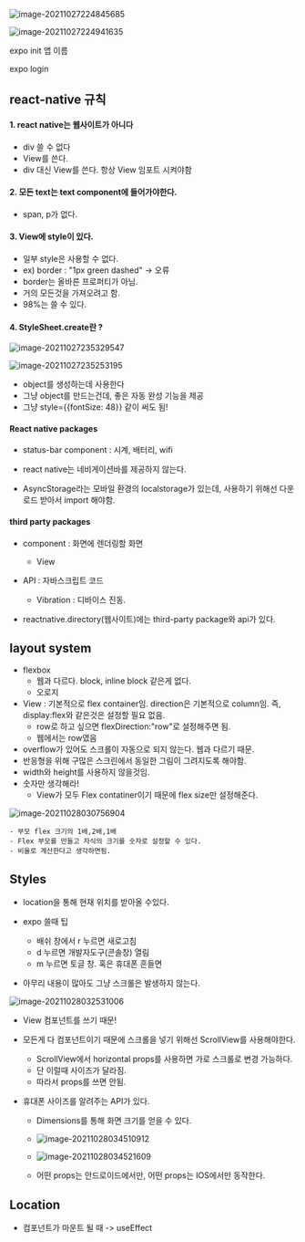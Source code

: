 ![image-20211027224845685](README.assets/image-20211027224845685.png)

![image-20211027224941635](README.assets/image-20211027224941635.png)



expo init 앱 이름

expo login



## react-native 규칙

#### 1. react native는 웹사이트가 아니다

- div 쓸 수 없다
- View를 쓴다.
- div 대신 View를 쓴다. 항상 View 임포트 시켜야함

#### 2. 모든 text는 text component에 들어가야한다.

- span, p가 없다.

#### 3. View에 style이 있다.

- 일부 style은 사용할 수 없다.
- ex) border : "1px green dashed"   -> 오류
- border는 올바른 프로퍼티가 아님.
- 거의 모든것을 가져오려고 함.
- 98%는 쓸 수 있다.

#### 4. StyleSheet.create란 ?

![image-20211027235329547](README.assets/image-20211027235329547.png)

![image-20211027235253195](README.assets/image-20211027235253195.png)

- object를 생성하는데 사용한다
- 그냥 object를 만드는건데, 좋은 자동 완성 기능을 제공
- 그냥 style={{fontSize: 48}} 같이 써도 됨!







#### React native packages

- status-bar component : 시계, 배터리, wifi

- react native는 네비게이션바를 제공하지 않는다.
- AsyncStorage라는 모바일 환경의 localstorage가 있는데, 사용하기 위해선 다운로드 받아서 import 해야함.



#### third party packages

- component : 화면에 렌더링할 화면
  - View
- API : 자바스크립트 코드
  - Vibration : 디바이스 진동.

- reactnative.directory(웹사이트)에는 third-party package와 api가 있다.





## layout system

- flexbox
  - 웹과 다르다. block, inline block 같은게 없다.
  - 오로지 
- View : 기본적으로 flex container임. direction은 기본적으로 column임. 즉, display:flex와 같은것은 설정할 필요 없음.
  - row로 하고 싶으면 flexDirection:"row"로 설정해주면 됨.
  - 웹에서는 row였음
- overflow가 있어도 스크롤이 자동으로 되지 않는다. 웹과 다르기 때문.
- 반응형을 위해 구많은 스크린에서 동일한 그림이 그려지도록 해야함.
- width와 height를 사용하지 않을것임.
- 숫자만 생각해라!
  - View가 모두 Flex contatiner이기 때문에 flex size만 설정해준다.

![image-20211028030756904](README.assets/image-20211028030756904.png)

	- 부모 flex 크기의 1배,2배,1배
	- Flex 부모를 만들고 자식의 크기를 숫자로 설정할 수 있다.
	- 비율로 계산한다고 생각하면됨.



## Styles

- location을 통해 현재 위치를 받아올 수있다.

- expo 쓸때 팁
  - 배쉬 창에서 r 누르면 새로고침
  - d 누르면 개발자도구(콘솔창) 열림
  - m 누르면 토글 창. 혹은 휴대폰 흔들면
- 아무리 내용이 많아도 그냥 스크롤은 발생하지 않는다.

![image-20211028032531006](README.assets/image-20211028032531006.png)

- View 컴포넌트를 쓰기 때문!

- 모든게 다 컴포넌트이기 때문에 스크롤을 넣기 위해선 ScrollView를 사용해야한다.

  - ScrollView에서 horizontal props를 사용하면 가로 스크롤로 변경 가능하다.
  - 단 이럴때 사이즈가 달라짐.
  - 따라서 props를 쓰면 안됨.

- 휴대폰 사이즈를 알려주는 API가 있다.

  - Dimensions를 통해 화면 크기를 얻을 수 있다.

  - ![image-20211028034510912](README.assets/image-20211028034510912.png)

  - ![image-20211028034521609](README.assets/image-20211028034521609.png)

  - 어떤 props는 안드로이드에서만, 어떤 props는 IOS에서만 동작한다.



## Location

- 컴포넌트가 마운트 될 때 -> useEffect